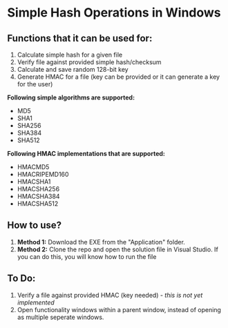 # Simple Hash Operations in Windows

## Functions that it can be used for:

1. Calculate simple hash for a given file
2. Verify file against provided simple hash/checksum
3. Calculate and save random 128-bit key
4. Generate HMAC for a file (key can be provided or it can generate a key for the user)

**Following simple algorithms are supported:**
* MD5
* SHA1
* SHA256
* SHA384
* SHA512

**Following HMAC implementations that are supported:**
* HMACMD5
* HMACRIPEMD160
* HMACSHA1
* HMACSHA256
* HMACSHA384
* HMACSHA512

##  How to use?
1. **Method 1:** Download the EXE from the "Application" folder.
2. **Method 2:** Clone the repo and open the solution file in Visual Studio. If you can do this, you will know how to run the file


## To Do:
1. Verify a file against provided HMAC (key needed) - *this is not yet implemented*
2. Open functionality windows within a parent window, instead of opening as multiple seperate windows.